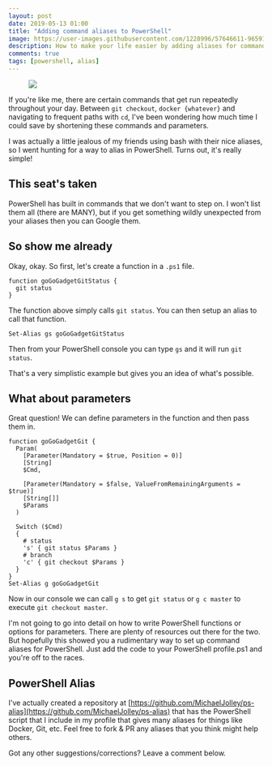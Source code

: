 ```yaml
---
layout: post
date: 2019-05-13 01:00
title: "Adding command aliases to PowerShell"
image: https://user-images.githubusercontent.com/1228996/57646611-96591a00-7586-11e9-8b7a-68f7736e2c28.png
description: How to make your life easier by adding aliases for commands you run frequently in PowerShell.
comments: true
tags: [powershell, alias]
---
```



<figure>
  <img src="{{page.image}}"/>
</figure>

If you're like me, there are certain commands that get run repeatedly throughout your day. Between `git checkout`, `docker {whatever}` and navigating to frequent paths with `cd`, I've been wondering how much time I could save by shortening these commands and parameters.

I was actually a little jealous of my friends using bash with their nice aliases, so I went hunting for a way to alias in PowerShell.  Turns out, it's really simple!

<!--more-->

## This seat's taken

PowerShell has built in commands that we don't want to step on.  I won't list them all (there are MANY), but if you get something wildly unexpected from your aliases then you can Google them.

## So show me already

Okay, okay. So first, let's create a function in a `.ps1` file.

```PS
function goGoGadgetGitStatus {
  git status
}
```

The function above simply calls `git status`.  You can then setup an alias to call that function.

```PS
Set-Alias gs goGoGadgetGitStatus
```

Then from your PowerShell console you can type `gs` and it will run `git status`.

That's a very simplistic example but gives you an idea of what's possible.

## What about parameters

Great question!  We can define parameters in the function and then pass them in.

```PS
function goGoGadgetGit {
  Param(
    [Parameter(Mandatory = $true, Position = 0)]
    [String]
    $Cmd,
      
    [Parameter(Mandatory = $false, ValueFromRemainingArguments = $true)]
    [String[]]
    $Params
  )

  Switch ($Cmd) 
  {
    # status
    's' { git status $Params }
    # branch
    'c' { git checkout $Params }
  }
}
Set-Alias g goGoGadgetGit

```

Now in our console we can call `g s` to get `git status` or `g c master` to execute `git checkout master`.

I'm not going to go into detail on how to write PowerShell functions or options for parameters.  There are plenty of resources out there for the two.  But hopefully this showed you a rudimentary way to set up command aliases for PowerShell.  Just add the code to your PowerShell profile.ps1 and you're off to the races.

## PowerShell Alias

I've actually created a repository at [https://github.com/MichaelJolley/ps-alias](https://github.com/MichaelJolley/ps-alias) that has the PowerShell script that I include in my profile that gives many aliases for things like Docker, Git, etc. Feel free to fork &amp; PR any aliases that you think might help others.

Got any other suggestions/corrections?  Leave a comment below.